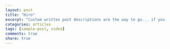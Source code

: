 ```yaml
---
layout: post
title: "Hiro"
excerpt: "Custom written post descriptions are the way to go... if you're not lazy."
categories: articles
tags: [sample-post, video]
comments: true
share: true
---
```

<!--
<br>
<div class="apester-media" data-media-id="5a017b0712bac40001aea4f6" data-player="true" height="512"></div><script async 
src="https://static.stg.apester.com/js/sdk/latest/apester-sdk.js"></script>
<br>
-->
<div class="apester-media" data-media-id="59ca11af9883020001e4c8d8" height="383"></div><script async src="https://static.apester.com/js/sdk/latest/apester-sdk.js"></script>
